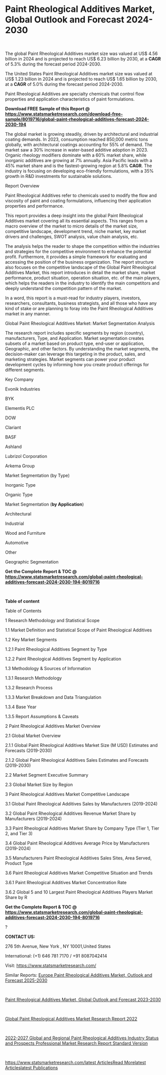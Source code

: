 <h1>Paint Rheological Additives Market, Global Outlook and Forecast 2024-2030</h1><br/><p>The global Paint Rheological Additives market size was valued at US$ 4.56 billion in 2024 and is projected to reach US$ 6.23 billion by 2030, at a <strong>CAGR</strong> of 5.3% during the forecast period 2024-2030.</p>
 
 
 
 <p>The United States Paint Rheological Additives market size was valued at US$ 1.23 billion in 2024 and is projected to reach US$ 1.65 billion by 2030, at a <strong>CAGR</strong> of 5.0% during the forecast period 2024-2030.</p>
 
 
 
 <p>Paint Rheological Additives are specialty chemicals that control flow properties and application characteristics of paint formulations.</p>
 
 
 
 <p><strong>Download FREE Sample of this Report @ <a href="https://www.statsmarketresearch.com/download-free-sample/8019716/global-paint-rheological-additives-forecast-2024-2030-194">https://www.statsmarketresearch.com/download-free-sample/8019716/global-paint-rheological-additives-forecast-2024-2030-194</a></strong></p>
 
 
 
 <p>The global market is growing steadily, driven by architectural and industrial coating demands. In 2023, consumption reached 850,000 metric tons globally, with architectural coatings accounting for 55% of demand. The market saw a 30% increase in water-based additive adoption in 2023. Organic rheology modifiers dominate with a 60% market share, while inorganic additives are growing at 7% annually. Asia Pacific leads with a 45% market share and is the fastest-growing region at 5.8% <strong>CAGR</strong>. The industry is focusing on developing eco-friendly formulations, with a 35% growth in R&D investments for sustainable solutions.</p>
 
 
 
 <p>Report Overview</p>
 
 
 
 <p>Paint Rheological Additives refer to chemicals used to modify the flow and viscosity of paint and coating formulations, influencing their application properties and performance.</p>
 
 
 
 <p>This report provides a deep insight into the global Paint Rheological Additives market covering all its essential aspects. This ranges from a macro overview of the market to micro details of the market size, competitive landscape, development trend, niche market, key market drivers and challenges, SWOT analysis, value chain analysis, etc.</p>
 
 
 
 <p>The analysis helps the reader to shape the competition within the industries and strategies for the competitive environment to enhance the potential profit. Furthermore, it provides a simple framework for evaluating and accessing the position of the business organization. The report structure also focuses on the competitive landscape of the Global Paint Rheological Additives Market, this report introduces in detail the market share, market performance, product situation, operation situation, etc. of the main players, which helps the readers in the industry to identify the main competitors and deeply understand the competition pattern of the market.</p>
 
 
 
 <p>In a word, this report is a must-read for industry players, investors, researchers, consultants, business strategists, and all those who have any kind of stake or are planning to foray into the Paint Rheological Additives market in any manner.</p>
 
 
 
 <p>Global Paint Rheological Additives Market: Market Segmentation Analysis</p>
 
 
 
 <p>The research report includes specific segments by region (country), manufacturers, Type, and Application. Market segmentation creates subsets of a market based on product type, end-user or application, Geographic, and other factors. By understanding the market segments, the decision-maker can leverage this targeting in the product, sales, and marketing strategies. Market segments can power your product development cycles by informing how you create product offerings for different segments.</p>
 
 
 
 <p>Key Company</p>
 
 
 
 <p>Evonik Industries</p>
 
 
 
 <p>BYK</p>
 
 
 
 <p>Elementis PLC</p>
 
 
 
 <p>DOW</p>
 
 
 
 <p>Clariant</p>
 
 
 
 <p>BASF</p>
 
 
 
 <p>Ashland</p>
 
 
 
 <p>Lubrizol Corporation</p>
 
 
 
 <p>Arkema Group</p>
 
 
 
 <p>Market Segmentation (by Type)</p>
 
 
 
 <p>Inorganic Type</p>
 
 
 
 <p>Organic Type</p>
 
 
 
 <p>Market Segmentation (<strong>by Application</strong>)</p>
 
 
 
 <p>Architectural</p>
 
 
 
 <p>Industrial</p>
 
 
 
 <p>Wood and Furniture</p>
 
 
 
 <p>Automotive</p>
 
 
 
 <p>Other</p>
 
 
 
 <p>Geographic Segmentation</p>
 
 
 
 <div><b>Get the Complete Report & TOC @ <a href="https://www.statsmarketresearch.com/global-paint-rheological-additives-forecast-2024-2030-194-8019716">https://www.statsmarketresearch.com/global-paint-rheological-additives-forecast-2024-2030-194-8019716</a></b></div>
 
 
 
 <p><br />
 
 <b>Table of content</b></p>
 
 
 
 <p>Table of Contents<br />
 
 1 Research Methodology and Statistical Scope<br />
 
 1.1 Market Definition and Statistical Scope of Paint Rheological Additives<br />
 
 1.2 Key Market Segments<br />
 
 1.2.1 Paint Rheological Additives Segment by Type<br />
 
 1.2.2 Paint Rheological Additives Segment by Application<br />
 
 1.3 Methodology & Sources of Information<br />
 
 1.3.1 Research Methodology<br />
 
 1.3.2 Research Process<br />
 
 1.3.3 Market Breakdown and Data Triangulation<br />
 
 1.3.4 Base Year<br />
 
 1.3.5 Report Assumptions & Caveats<br />
 
 2 Paint Rheological Additives Market Overview<br />
 
 2.1 Global Market Overview<br />
 
 2.1.1 Global Paint Rheological Additives Market Size (M USD) Estimates and Forecasts (2019-2030)<br />
 
 2.1.2 Global Paint Rheological Additives Sales Estimates and Forecasts (2019-2030)<br />
 
 2.2 Market Segment Executive Summary<br />
 
 2.3 Global Market Size by Region<br />
 
 3 Paint Rheological Additives Market Competitive Landscape<br />
 
 3.1 Global Paint Rheological Additives Sales by Manufacturers (2019-2024)<br />
 
 3.2 Global Paint Rheological Additives Revenue Market Share by Manufacturers (2019-2024)<br />
 
 3.3 Paint Rheological Additives Market Share by Company Type (Tier 1, Tier 2, and Tier 3)<br />
 
 3.4 Global Paint Rheological Additives Average Price by Manufacturers (2019-2024)<br />
 
 3.5 Manufacturers Paint Rheological Additives Sales Sites, Area Served, Product Type<br />
 
 3.6 Paint Rheological Additives Market Competitive Situation and Trends<br />
 
 3.6.1 Paint Rheological Additives Market Concentration Rate<br />
 
 3.6.2 Global 5 and 10 Largest Paint Rheological Additives Players Market Share by R</p>
 
 
 
 <div><b>Get the Complete Report & TOC @ <a href="https://www.statsmarketresearch.com/global-paint-rheological-additives-forecast-2024-2030-194-8019716">https://www.statsmarketresearch.com/global-paint-rheological-additives-forecast-2024-2030-194-8019716</a></b></div>
 
 
 
 <p>? </p>
 
 
 
 <p><b>CONTACT US:</b><br />
 
 276 5th Avenue, New York , NY 10001,United States<br />
 
 International: (+1) 646 781 7170 / +91 8087042414<br />
 
 Visit: <a href="https://www.statsmarketresearch.com/">https://www.statsmarketresearch.com/</a><br />
 
 Similar Reports: <a href="https://www.statsmarketresearch.com/global-paint-rheological-additives-forecast-2024-2030-194-8019716">Europe Paint Rheological Additives Market, Outlook and Forecast 2025-2030</a><br />
 
 <br />
 
 <a href="https://www.statsmarketresearch.com/global-paint-rheological-additives-forecast-2024-2030-194-8019716">Paint Rheological Additives Market, Global Outlook and Forecast 2023-2030</a><br />
 
 <br />
 
 <a href="https://www.statsmarketresearch.com/global-paint-rheological-additives-forecast-2024-2030-194-8019716">Global Paint Rheological Additives Market Research Report 2022</a><br />
 
 <br />
 
 <a href="https://www.statsmarketresearch.com/global-paint-rheological-additives-forecast-2024-2030-194-8019716">2022-2027 Global and Regional Paint Rheological Additives Industry Status and Prospects Professional Market Research Report Standard Version</a><br />
 
 <br />
 
 <a href="https://gyeongbokgung.com">https://www.statsmarketresearch.com/</a><a href="https://hallyeomaritime.com">latest Articles</a><a href="https://jingwansa.com">Read More</a><a href="https://nguoiviet.jp/">latest Articles</a><a href="https://www.intelmarketresearch.com/">latest Publications</a></p>